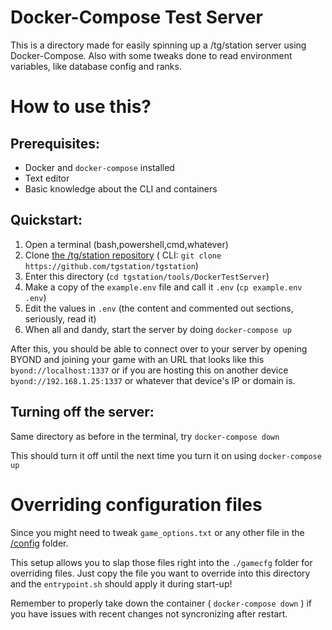 # Docker-Compose Test Server

This is a directory made for easily spinning up a /tg/station server using Docker-Compose.
Also with some tweaks done to read environment variables, like database config and ranks.

# How to use this?

## Prerequisites:

- Docker and `docker-compose` installed
- Text editor
- Basic knowledge about the CLI and containers

## Quickstart:

1. Open a terminal (bash,powershell,cmd,whatever)
2. Clone [the /tg/station repository](https://github.com/tgstation/tgstation) ( CLI: `git clone https://github.com/tgstation/tgstation`)
3. Enter this directory (`cd tgstation/tools/DockerTestServer`)
4. Make a copy of the `example.env` file and call it `.env` (`cp example.env .env`)
5. Edit the values in `.env` (the content and commented out sections, seriously, read it)
6. When all and dandy, start the server by doing `docker-compose up`

After this, you should be able to connect over to your server by opening BYOND and joining your game with an URL that looks like this `byond://localhost:1337` or if you are hosting this on another device `byond://192.168.1.25:1337` or whatever that device's IP or domain is.

## Turning off the server:

Same directory as before in the terminal, try `docker-compose down`

This should turn it off until the next time you turn it on using `docker-compose up`

# Overriding configuration files

Since you might need to tweak `game_options.txt` or any other file in the [/config](/config/) folder.

This setup allows you to slap those files right into the `./gamecfg` folder for overriding files. Just copy the file you want to override into this directory and the `entrypoint.sh` should apply it during start-up!

Remember to properly take down the container ( `docker-compose down` ) if you have issues with recent changes not syncronizing after restart.

